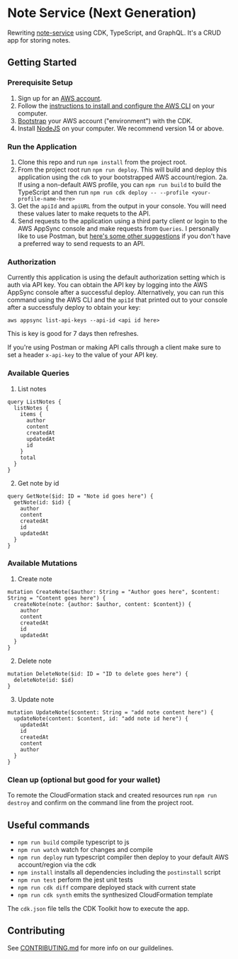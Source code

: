# Note Service (Next Generation)

Rewriting [note-service](https://github.com/deeheber/note-service) using CDK, TypeScript, and GraphQL. It's a CRUD app for storing notes.

## Getting Started

### Prerequisite Setup

1. Sign up for an [AWS account](https://aws.amazon.com/console/).
2. Follow the [instructions to install and configure the AWS CLI](https://docs.aws.amazon.com/cli/latest/userguide/cli-chap-install.html) on your computer.
3. [Bootstrap](https://docs.aws.amazon.com/cdk/latest/guide/bootstrapping.html) your AWS account ("environment") with the CDK.
3. Install [NodeJS](https://nodejs.org/en/) on your computer. We recommend version 14 or above.

### Run the Application

1. Clone this repo and run `npm install` from the project root.
2. From the project root run `npm run deploy`. This will build and deploy this application using the `cdk` to your bootstrapped AWS account/region.
  2a. If using a non-default AWS profile, you can `npm run build` to build the TypeScript and then run `npm run cdk deploy -- --profile <your-profile-name-here>`
3. Get the `apiId` and `apiURL` from the output in your console. You will need these values later to make requets to the API.
4. Send requests to the application using a third party client or login to the AWS AppSync console and make requests from `Queries`. I personally like to use Postman, but [here's some other suggestions](https://www.apollographql.com/blog/graphql/examples/4-simple-ways-to-call-a-graphql-api/) if you don't have a preferred way to send requests to an API.

### Authorization

Currently this application is using the default authorization setting which is auth via API key. You can obtain the API key by logging into the AWS AppSync console after a successful deploy. Alternatively, you can run this command using the AWS CLI and the `apiId` that printed out to your console after a successfuly deploy to obtain your key:

```
aws appsync list-api-keys --api-id <api id here>
```

This is key is good for 7 days then refreshes.

If you're using Postman or making API calls through a client make sure to set a header `x-api-key` to the value of your API key.

### Available Queries

1. List notes
```
query ListNotes {
  listNotes {
    items {
      author
      content
      createdAt
      updatedAt
      id
    }
    total
  }
}
```

2. Get note by id
```
query GetNote($id: ID = "Note id goes here") {
  getNote(id: $id) {
    author
    content
    createdAt
    id
    updatedAt
  }
}
```

### Available Mutations

1. Create note
```
mutation CreateNote($author: String = "Author goes here", $content: String = "Content goes here") {
  createNote(note: {author: $author, content: $content}) {
    author
    content
    createdAt
    id
    updatedAt
  }
}
```

2. Delete note
```
mutation DeleteNote($id: ID = "ID to delete goes here") {
  deleteNote(id: $id)
}
```

3. Update note
```
mutation UpdateNote($content: String = "add note content here") {
  updateNote(content: $content, id: "add note id here") {
    updatedAt
    id
    createdAt
    content
    author
  }
}
```

### Clean up (optional but good for your wallet)
To remote the CloudFormation stack and created resources run `npm run destroy` and confirm on the command line from the project root.

## Useful commands

 * `npm run build`      compile typescript to js
 * `npm run watch`      watch for changes and compile
 * `npm run deploy`     run typescript compiler then deploy to your default AWS account/region via the cdk
 * `npm install`        installs all dependencies including the `postinstall` script
 * `npm run test`       perform the jest unit tests
 * `npm run cdk diff`   compare deployed stack with current state
 * `npm run cdk synth`  emits the synthesized CloudFormation template

 The `cdk.json` file tells the CDK Toolkit how to execute the app.

 ## Contributing
 See [CONTRIBUTING.md](https://github.com/deeheber/note-service-next-generation/blob/main/CONTRIBUTING.md) for more info on our guildelines.
